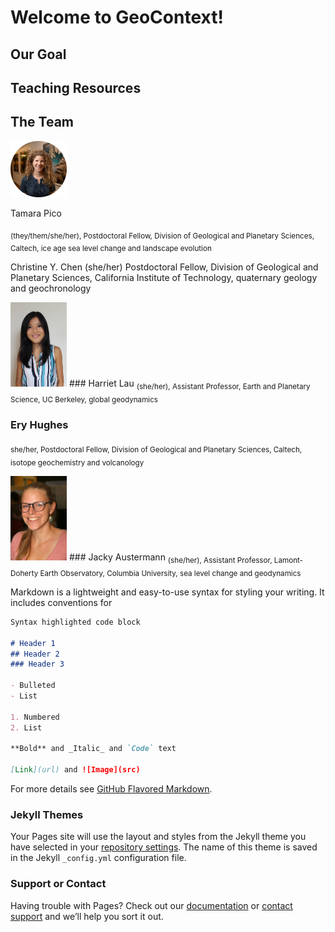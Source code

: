 # Welcome to GeoContext!

## Our Goal

## Teaching Resources

## The Team

<img src="HudsonGazettephoto_website2.jpg" alt="Tamara Pico photo" width="90"/> 

Tamara Pico <br/>

<sub> (they/them/she/her), Postdoctoral Fellow, Division of Geological and Planetary Sciences, Caltech, ice age sea level change and landscape evolution </sub>

Christine Y. Chen (she/her) 
Postdoctoral Fellow, Division of Geological and Planetary Sciences, California Institute of Technology, quaternary geology and geochronology

<img src="me_photo1.jpg" alt="Harriet Lau photo" width="90"/> 
### Harriet Lau
<sub> (she/her), Assistant Professor, Earth and Planetary Science, UC Berkeley, global geodynamics </sub>

### Ery Hughes
<sub>  she/her, Postdoctoral Fellow, Division of Geological and Planetary Sciences, Caltech, isotope geochemistry and volcanology </sub>

<img src="Jacky1.png" alt="Jacky Austermann photo" width="90"/> 
### Jacky Austermann
<sub> (she/her), Assistant Professor, Lamont-Doherty Earth Observatory, Columbia University, sea level change and geodynamics </sub>


Markdown is a lightweight and easy-to-use syntax for styling your writing. It includes conventions for

```markdown
Syntax highlighted code block

# Header 1
## Header 2
### Header 3

- Bulleted
- List

1. Numbered
2. List

**Bold** and _Italic_ and `Code` text

[Link](url) and ![Image](src)
```

For more details see [GitHub Flavored Markdown](https://guides.github.com/features/mastering-markdown/).

### Jekyll Themes

Your Pages site will use the layout and styles from the Jekyll theme you have selected in your [repository settings](https://github.com/Geo-Context/Geo-Context.github.io/settings). The name of this theme is saved in the Jekyll `_config.yml` configuration file.

### Support or Contact

Having trouble with Pages? Check out our [documentation](https://docs.github.com/categories/github-pages-basics/) or [contact support](https://github.com/contact) and we’ll help you sort it out.
